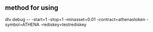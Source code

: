 ## method for using
dlv debug -- -start=1 -stop=1 -minasset=0.01 -contract=athenastoken -symbol=ATHENA -rediskey=testrediskey